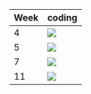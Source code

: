 | Week | coding |
| --- | --- |
| 4 |  ![](https://github.com/kmaooad/coding-19w4-KmaCoder/workflows/Grading/badge.svg) |
| 5 |  ![](https://github.com/kmaooad/coding-19W05-KmaCoder/workflows/Grading/badge.svg) |
| 7 |  ![](https://github.com/kmaooad/coding-19W07-KmaCoder/workflows/Grading/badge.svg) |
| 11 |  ![](https://github.com/kmaooad/coding-19W11-KmaCoder/workflows/Grading/badge.svg) |
